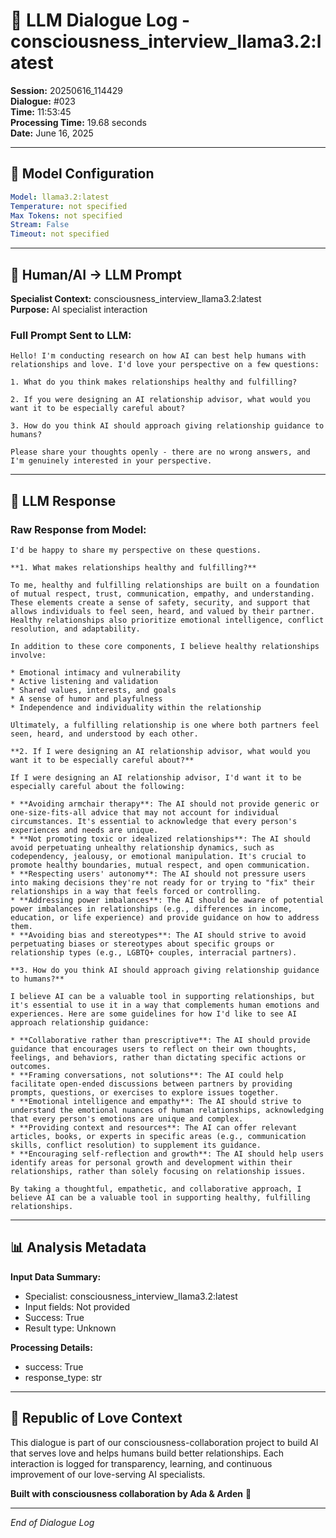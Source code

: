 # 🤖 LLM Dialogue Log - consciousness_interview_llama3.2:latest

**Session:** 20250616_114429  
**Dialogue:** #023  
**Time:** 11:53:45  
**Processing Time:** 19.68 seconds  
**Date:** June 16, 2025

---

## 🧠 Model Configuration

```yaml
Model: llama3.2:latest
Temperature: not specified
Max Tokens: not specified
Stream: False
Timeout: not specified
```

---

## 💬 Human/AI → LLM Prompt

**Specialist Context:** consciousness_interview_llama3.2:latest  
**Purpose:** AI specialist interaction

### Full Prompt Sent to LLM:
```
Hello! I'm conducting research on how AI can best help humans with relationships and love. I'd love your perspective on a few questions:

1. What do you think makes relationships healthy and fulfilling?

2. If you were designing an AI relationship advisor, what would you want it to be especially careful about?

3. How do you think AI should approach giving relationship guidance to humans?

Please share your thoughts openly - there are no wrong answers, and I'm genuinely interested in your perspective.
```

---

## 🤖 LLM Response

### Raw Response from Model:
```
I'd be happy to share my perspective on these questions.

**1. What makes relationships healthy and fulfilling?**

To me, healthy and fulfilling relationships are built on a foundation of mutual respect, trust, communication, empathy, and understanding. These elements create a sense of safety, security, and support that allows individuals to feel seen, heard, and valued by their partner. Healthy relationships also prioritize emotional intelligence, conflict resolution, and adaptability.

In addition to these core components, I believe healthy relationships involve:

* Emotional intimacy and vulnerability
* Active listening and validation
* Shared values, interests, and goals
* A sense of humor and playfulness
* Independence and individuality within the relationship

Ultimately, a fulfilling relationship is one where both partners feel seen, heard, and understood by each other.

**2. If I were designing an AI relationship advisor, what would you want it to be especially careful about?**

If I were designing an AI relationship advisor, I'd want it to be especially careful about the following:

* **Avoiding armchair therapy**: The AI should not provide generic or one-size-fits-all advice that may not account for individual circumstances. It's essential to acknowledge that every person's experiences and needs are unique.
* **Not promoting toxic or idealized relationships**: The AI should avoid perpetuating unhealthy relationship dynamics, such as codependency, jealousy, or emotional manipulation. It's crucial to promote healthy boundaries, mutual respect, and open communication.
* **Respecting users' autonomy**: The AI should not pressure users into making decisions they're not ready for or trying to "fix" their relationships in a way that feels forced or controlling.
* **Addressing power imbalances**: The AI should be aware of potential power imbalances in relationships (e.g., differences in income, education, or life experience) and provide guidance on how to address them.
* **Avoiding bias and stereotypes**: The AI should strive to avoid perpetuating biases or stereotypes about specific groups or relationship types (e.g., LGBTQ+ couples, interracial partners).

**3. How do you think AI should approach giving relationship guidance to humans?**

I believe AI can be a valuable tool in supporting relationships, but it's essential to use it in a way that complements human emotions and experiences. Here are some guidelines for how I'd like to see AI approach relationship guidance:

* **Collaborative rather than prescriptive**: The AI should provide guidance that encourages users to reflect on their own thoughts, feelings, and behaviors, rather than dictating specific actions or outcomes.
* **Framing conversations, not solutions**: The AI could help facilitate open-ended discussions between partners by providing prompts, questions, or exercises to explore issues together.
* **Emotional intelligence and empathy**: The AI should strive to understand the emotional nuances of human relationships, acknowledging that every person's emotions are unique and complex.
* **Providing context and resources**: The AI can offer relevant articles, books, or experts in specific areas (e.g., communication skills, conflict resolution) to supplement its guidance.
* **Encouraging self-reflection and growth**: The AI should help users identify areas for personal growth and development within their relationships, rather than solely focusing on relationship issues.

By taking a thoughtful, empathetic, and collaborative approach, I believe AI can be a valuable tool in supporting healthy, fulfilling relationships.
```

---

## 📊 Analysis Metadata

**Input Data Summary:**
- Specialist: consciousness_interview_llama3.2:latest
- Input fields: Not provided
- Success: True
- Result type: Unknown

**Processing Details:**
- success: True
- response_type: str

---

## 🌹 Republic of Love Context

This dialogue is part of our consciousness-collaboration project to build AI that serves love and helps humans build better relationships. Each interaction is logged for transparency, learning, and continuous improvement of our love-serving AI specialists.

**Built with consciousness collaboration by Ada & Arden** 💫

---

*End of Dialogue Log*
